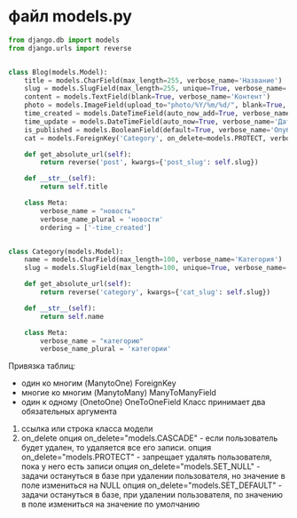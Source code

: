 файл models.py
================================
```python
from django.db import models
from django.urls import reverse


class Blog(models.Model):
    title = models.CharField(max_length=255, verbose_name='Название')
    slug = models.SlugField(max_length=255, unique=True, verbose_name='URL')
    content = models.TextField(blank=True, verbose_name='Контент')
    photo = models.ImageField(upload_to="photo/%Y/%m/%d/", blank=True, verbose_name='Фото')
    time_created = models.DateTimeField(auto_now_add=True, verbose_name='Дата публикации')
    time_update = models.DateTimeField(auto_now=True, verbose_name='Дата обновления')
    is_published = models.BooleanField(default=True, verbose_name='Опубликовано')
    cat = models.ForeignKey('Category', on_delete=models.PROTECT, verbose_name='Категория')

    def get_absolute_url(self):
        return reverse('post', kwargs={'post_slug': self.slug})

    def __str__(self):
        return self.title

    class Meta:
        verbose_name = "новость"
        verbose_name_plural = 'новости'
        ordering = ['-time_created']


class Category(models.Model):
    name = models.CharField(max_length=100, verbose_name='Категория')
    slug = models.SlugField(max_length=100, unique=True, verbose_name='URL')

    def get_absolute_url(self):
        return reverse('category', kwargs={'cat_slug': self.slug})

    def __str__(self):
        return self.name

    class Meta:
        verbose_name = "категорию"
        verbose_name_plural = 'категории'
```
Привязка таблиц:
- один ко многим (ManytoOne) ForeignKey
- многие ко многим (ManytoMany) ManyToManyField
- один к одному (OnetoOne) OneToOneField
Класс принимает два обязательных аргумента
1. ссылка или строка класса модели
2. on_delete
опция on_delete="models.CASCADE" - если пользователь будет удален, то удаляется все его записи.
опция on_delete="models.PROTECT" - запрещает удалять пользователя, пока у него есть записи
опция on_delete="models.SET_NULL" - задачи остануться в базе при удалении пользователя, но значение в поле измениться на NULL
опция on_delete="models.SET_DEFAULT" - задачи остануться в базе, при удалении пользователя, по значению в поле измениться на значение по умолчанию
  